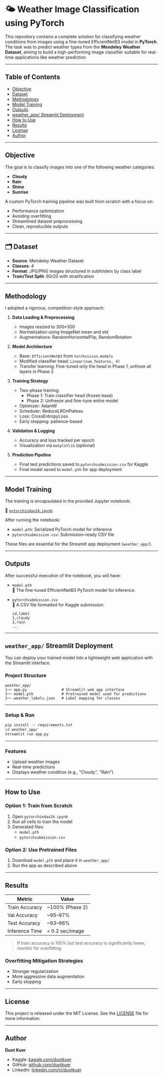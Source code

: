 # 🌤️ Weather Image Classification using PyTorch

This repository contains a complete solution for classifying weather conditions from images using a fine-tuned EfficientNetB3 model in **PyTorch**. The task was to predict weather types from the **Mendeley Weather Dataset**, aiming to build a high-performing image classifier suitable for real-time applications like weather prediction 

---

##  Table of Contents

- [Objective](#objective)
- [Dataset](#dataset)
- [Methodology](#methodology)
- [Model Training](#model-training)
- [Outputs](#outputs)
- [weather_app/ Streamlit Deployment](#weather_app-streamlit-deployment)
- [How to Use](#how-to-use)
- [Results](#results)
- [License](#license)
- [Author](#author)

---

##  Objective

The goal is to classify images into one of the following weather categories:
- **Cloudy**
- **Rain**
- **Shine**
- **Sunrise**

A custom PyTorch training pipeline was built from scratch with a focus on:
- Performance optimization
- Avoiding overfitting
- Streamlined dataset preprocessing
- Clean, reproducible outputs

---

## 🗂 Dataset

- **Source**: Mendeley Weather Dataset  
- **Classes**: 4  
- **Format**: JPG/PNG images structured in subfolders by class label  
- **Train/Test Split**: 80/20 with stratification  

---

##  Methodology

I adopted a rigorous, competition-style approach:

1. **Data Loading & Preprocessing**
   - Images resized to 300×300
   - Normalization using ImageNet mean and std
   - Augmentations: RandomHorizontalFlip, RandomRotation

2. **Model Architecture**
   - Base: `EfficientNetB3` from `torchvision.models`
   - Modified classifier head: `Linear(num_features, 4)`
   - Transfer learning: Fine-tuned only the head in Phase 1, unfroze all layers in Phase 2

3. **Training Strategy**
   - Two-phase training:
     - Phase 1: Train classifier head (frozen base)
     - Phase 2: Unfreeze and fine-tune entire model
   - Optimizer: AdamW
   - Scheduler: ReduceLROnPlateau
   - Loss: CrossEntropyLoss
   - Early stopping: patience-based

4. **Validation & Logging**
   - Accuracy and loss tracked per epoch
   - Visualization via `matplotlib` (optional)

5. **Prediction Pipeline**
   - Final test predictions saved to `pytorchsubmission.csv` for Kaggle
   - Final model saved to `model.pth` for app deployment

---

##  Model Training

The training is encapsulated in the provided Jupyter notebook:

📄 [`pytorchindax24.ipynb`](./pytorchindax24.ipynb)

After running the notebook:
- `model.pth`: Serialized PyTorch model for inference
- `pytorchsubmission.csv`: Submission-ready CSV file

These files are essential for the Streamlit app deployment (`weather_app/`).

---

##  Outputs

After successful execution of the notebook, you will have:

- `model.pth`  
  🔹 The fine-tuned EfficientNetB3 PyTorch model for inference.

- `pytorchsubmission.csv`  
  🔹 A CSV file formatted for Kaggle submission:
    ```csv
    id,label
    1,cloudy
    2,rain
    ...
    ```

---

##  `weather_app/` Streamlit Deployment

You can deploy your trained model into a lightweight web application with the Streamlit interface.

###  Project Structure
```
weather_app/
├── app.py                # Streamlit web app interface
├── model.pth             # Pretrained model used for predictions
├── weather_labels.json   # Label mapping for classes
```

---

###  Setup & Run

```bash
pip install -r requirements.txt
cd weather_app/
streamlit run app.py
```

---

###  Features

- Upload weather images  
- Real-time predictions  
- Displays weather condition (e.g., "Cloudy", "Rain")

---

##  How to Use

###  Option 1: Train from Scratch

1. Open `pytorchindax24.ipynb`  
2. Run all cells to train the model  
3. Generated files:
   - `model.pth`
   - `pytorchsubmission.csv`

###  Option 2: Use Pretrained Files

1. Download `model.pth` and place it in `weather_app/`  
2. Run the app as described above  

---

##  Results

| Metric         | Value            |
|----------------|------------------|
| Train Accuracy | ~100% (Phase 2)  |
| Val Accuracy   | ~95–97%          |
| Test Accuracy  | ~93–96%          |
| Inference Time | < 0.2 sec/image  |

> If train accuracy is 100% but test accuracy is significantly lower, monitor for overfitting.

###  Overfitting Mitigation Strategies

- Stronger regularization  
- More aggressive data augmentation  
- Early stopping  

---

## License

This project is released under the MIT License. See the [LICENSE](LICENSE) file for more information.

---

## Author

**Duot Kuer**

- Kaggle: [kaggle.com/duotkuer](https://kaggle.com/duotkuer)  
- GitHub: [github.com/duotkuer](https://github.com/duotkuer)  
- LinkedIn: [linkedin.com/in/duotkuer](https://linkedin.com/in/duotkuer)
